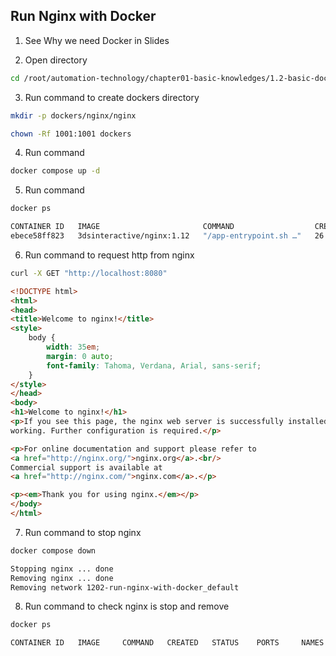 ## Run Nginx with Docker

1. See Why we need Docker in Slides

2. Open directory
```bash
cd /root/automation-technology/chapter01-basic-knowledges/1.2-basic-docker/02-run-nginx-with-docker
```

3. Run command to create dockers directory
```bash
mkdir -p dockers/nginx/nginx
```
```bash
chown -Rf 1001:1001 dockers
```

4. Run command
```bash
docker compose up -d
```

5. Run command
```bash
docker ps
```

```bash
CONTAINER ID   IMAGE                       COMMAND                  CREATED          STATUS          PORTS                                         NAMES
ebece58ff823   3dsinteractive/nginx:1.12   "/app-entrypoint.sh …"   26 seconds ago   Up 25 seconds   0.0.0.0:8080->8080/tcp, 0.0.0.0:8443->8443/tcp   nginx
```

6. Run command to request http from nginx
```bash
curl -X GET "http://localhost:8080"
```

```html
<!DOCTYPE html>
<html>
<head>
<title>Welcome to nginx!</title>
<style>
    body {
        width: 35em;
        margin: 0 auto;
        font-family: Tahoma, Verdana, Arial, sans-serif;
    }
</style>
</head>
<body>
<h1>Welcome to nginx!</h1>
<p>If you see this page, the nginx web server is successfully installed and
working. Further configuration is required.</p>

<p>For online documentation and support please refer to
<a href="http://nginx.org/">nginx.org</a>.<br/>
Commercial support is available at
<a href="http://nginx.com/">nginx.com</a>.</p>

<p><em>Thank you for using nginx.</em></p>
</body>
</html>
```

7. Run command to stop nginx
```bash
docker compose down
```

```bash
Stopping nginx ... done
Removing nginx ... done
Removing network 1202-run-nginx-with-docker_default
```

8. Run command to check nginx is stop and remove
```bash
docker ps
```

```bash
CONTAINER ID   IMAGE     COMMAND   CREATED   STATUS    PORTS     NAMES
```
